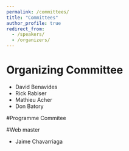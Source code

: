 ```yaml
---
permalink: /committees/
title: "Committees"
author_profile: true
redirect_from: 
  - /speakers/
  - /organizers/
---
```



# Organizing Committee
* David Benavides
* Rick Rabiser
* Mathieu Acher
* Don Batory

#Programme Commitee

#Web master
* Jaime Chavarriaga
